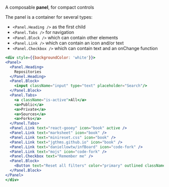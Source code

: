 A composable **panel**, for compact controls

The panel is a container for several types:

* `<Panel.Heading />` as the first child
* `<Panel.Tabs />` for navigation
* `<Panel.Block />` which can contain other elements
* `<Panel.Link />` which can contain an icon and/or text
* `<Panel.Checkbox />` which can contain text and an onChange function

```jsx
<div style={{backgroundColor: 'white'}}>
<Panel>
  <Panel.Heading>
    Repositories
  </Panel.Heading>
  <Panel.Block>
    <input className="input" type="text" placeholder="Search"/>
  </Panel.Block>
  <Panel.Tabs>
    <a className="is-active">All</a>
    <a>Public</a>
    <a>Private</a>
    <a>Sources</a>
    <a>Forks</a>
  </Panel.Tabs>
  <Panel.Link text="react-gooey" icon="book" active />
  <Panel.Link text="marksheet" icon="book" />
  <Panel.Link text="minireset.css" icon="book" />
  <Panel.Link text="jgthms.github.io" icon="book" />
  <Panel.Link text="daniellowtw/infBoard" icon="code-fork" />
  <Panel.Link text="mojs" icon="code-fork" />
  <Panel.Checkbox text="Remember me" />
  <Panel.Block>
    <Button text="Reset all filters" color="primary" outlined className="is-fullwidth" />
  </Panel.Block>
</Panel>
</div>
```

